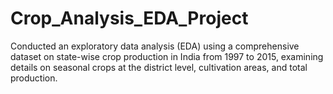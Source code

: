 # Crop_Analysis_EDA_Project
Conducted an exploratory data analysis (EDA) using a comprehensive dataset on state-wise crop production in India from 1997 to 2015, examining details on seasonal crops at the district level, cultivation areas, and total production.
